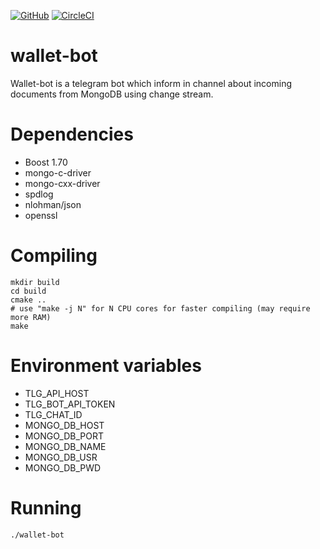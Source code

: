 [![GitHub](https://img.shields.io/github/license/Avm07/wallet-bot)](https://github.com/Avm07/wallet-bot/blob/master/LICENSE)
[![CircleCI](https://circleci.com/gh/Avm07/wallet-bot.svg?style=svg)](https://circleci.com/gh/Avm07/wallet-bot)
# wallet-bot

Wallet-bot is a telegram bot which inform in channel about incoming documents from MongoDB using change stream.

# Dependencies

* Boost 1.70
* mongo-c-driver	
* mongo-cxx-driver
* spdlog
* nlohman/json
* openssl

# Compiling

```
mkdir build
cd build
cmake ..
# use "make -j N" for N CPU cores for faster compiling (may require more RAM)
make
```

# Environment variables

* TLG_API_HOST
* TLG_BOT_API_TOKEN 
* TLG_CHAT_ID
* MONGO_DB_HOST
* MONGO_DB_PORT
* MONGO_DB_NAME
* MONGO_DB_USR
* MONGO_DB_PWD

# Running

```
./wallet-bot
```